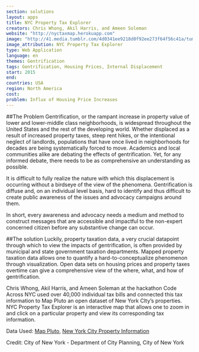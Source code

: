 ```yaml
---
section: solutions
layout: apps
title: NYC Property Tax Explorer
creators: Chris Whong, Akil Harris, and Ameen Soleman
website: "http://nyctaxmap.herokuapp.com"
image: "http://41.media.tumblr.com/4d0341ee9218d0f92ee273f64f56c41a/tumblr_n1x9dzlV3R1r677bio1_1280.jpg"
image_attribution: NYC Property Tax Explorer
type: Web Application
language: en
themes: Gentrification
tags: Gentrification, Housing Prices, Internal Displacement
start: 2015
end: 
countries: USA
region: North America
cost: 
problem: Influx of Housing Price Increases
---
```

##The Problem
Gentrification, or the rampant increase in property value of lower and lower-middle class neighborhoods, is widespread throughout the United States and the rest of the developing world. Whether displaced as a result of increased property taxes, steep rent hikes, or the intentional neglect of landlords, populations that have once lived in neighborhoods for decades are being systematically forced to move. Academics and local communities alike are debating the effects of gentrification. Yet, for any informed debate, there needs to be as comprehensive an understanding as possible. 

It is difficult to fully realize the nature with which this displacement is occurring without a birdseye of the view of the phenomena. Gentrification is diffuse and, on an individual level basis, hard to identify and thus difficult to create public awareness of the issues and advocacy campaigns around them. 

In short, every awareness and advocacy needs a medium and method to construct messages that are accessible and impactful to the non-expert concerned citizen before any substantive change can occur.

##The solution
Luckily, property taxation data, a very crucial datapoint through which to view the impacts of gentrification, is often provided by municipal and state government taxation departments. Mapped property taxation data allows one to quantify a hard-to-conceptualize phenomenon through visualization. Open data sets on housing prices and property taxes overtime can give a comprehensive view of the where, what, and how of gentrification. 

Chris Whong, Akil Harris, and Ameen Soleman at the hackathon Code Across NYC used over 40,000 individual tax bills and connected this tax information to Map Pluto an open dataset of New York CIty’s properties.  NYC Property Tax Explorer is an interactive map that allows one to zoom in and click on a particular property and view its corresponding tax information.

Data Used: [Map Pluto](http://www.nyc.gov/html/dcp/html/bytes/dwn_pluto_mappluto.shtml#mappluto), [New York City Property Information](http://nycprop.nyc.gov/nycproperty/nynav/jsp/selectbbl.jsp)

Credit: City of New York - Department of City Planning, City of New York
